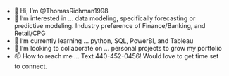 - 👋 Hi, I’m @ThomasRichman1998
- 👀 I’m interested in ... data modeling, specifically forecasting or predictive modeling.  Industry preference of Finance/Banking, and Retail/CPG
- 🌱 I’m currently learning ... python, SQL, PowerBI, and Tableau
- 💞️ I’m looking to collaborate on ... personal projects to grow my portfolio
- 📫 How to reach me ... Text 440-452-0456!  Would love to get time set to connect.

<!---
ThomasRichman1998/ThomasRichman1998 is a ✨ special ✨ repository because its `README.md` (this file) appears on your GitHub profile.
You can click the Preview link to take a look at your changes.
--->
